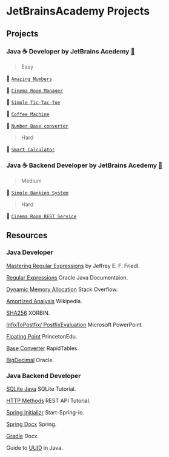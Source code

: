 # JetBrainsAcademy Projects

## Projects

### Java :coffee: Developer by JetBrains Acedemy [:rocket:](https://hyperskill.org/tracks/1)

> Easy

:link: [`Amazing Numbers`](https://github.com/Sanju525/JetBrainsAcademy/tree/main/AmazingNumbers)

:link: [`Cinema Room Manager`](https://github.com/Sanju525/JetBrainsAcademy/tree/main/Cinema%20Room%20Manager/Cinema%20Room%20Manager/task/src/cinema)

:link: [`Simple Tic-Tac-Toe`](https://github.com/Sanju525/JetBrainsAcademy/tree/main/Simple%20Tic-Tac-Toe/Simple%20Tic-Tac-Toe/task/src/tictactoe)

:link: [`Coffee Machine`](https://github.com/Sanju525/JetBrainsAcademy/tree/main/Coffee%20Machine/Coffee%20Machine/task/src/machine)

:link: [`Number Base converter`](https://github.com/Sanju525/JetBrainsAcademy/tree/main/Number%20Base%20Converter/Number%20Base%20Converter/task/src/converter)


> Hard

:link: [`Smart Calculator`](https://github.com/Sanju525/JetBrainsAcademy/tree/main/Smart%20Calculator/Smart%20Calculator/task/src/calculator)

### Java :coffee: Backend Developer by JetBrains Acedemy [:rocket:](https://hyperskill.org/tracks/12)

> Medium

:link: [`Simple Banking System`](https://github.com/Sanju525/JetBrainsAcademy/tree/main/Simple%20Banking%20System/Simple%20Banking%20System/banking)

> Hard

:link: [`Cinema Room REST Service`](https://github.com/Sanju525/JetBrainsAcademy/tree/main/Cinema%20Room%20REST%20Service/Cinema%20Room%20Rest%20Service/task/src/cinema)





## Resources

### Java Developer

[Mastering Regular Expressions](http://www.amazon.com/exec/obidos/ASIN/0596002890/javasoftsunmicroA) by Jeffrey E. F. Friedl.

[Regular Expressions](https://docs.oracle.com/javase/tutorial/essential/regex/index.html) Oracle Java Documentaion.

[Dynamic Memory Allocation](https://stackoverflow.com/questions/1100311/what-is-the-ideal-growth-rate-for-a-dynamically-allocated-array) Stack Overflow.

[Amortized Analysis](https://en.wikipedia.org/wiki/Amortized_analysis) Wikipedia.

[SHA256](https://xorbin.com/tools/sha256-hash-calculator) XORBIN.

[InfixToPostfix/ PostfixEvaluation](http://www.cs.nthu.edu.tw/~wkhon/ds/ds10/tutorial/tutorial2.pdf) Microsoft PowerPoint.

[Floating Point](https://introcs.cs.princeton.edu/java/91float/) PrincetonEdu.

[Base Converter](https://www.rapidtables.com/convert/number/base-converter.html) RapidTables.

[BigDecimal](https://docs.oracle.com/javase/7/docs/api/java/math/BigDecimal.html) Oracle.

### Java Backend Developer

[SQLite Java](https://sqlitetutorial.net/sqlite-java/) SQLite Tutorial.

[HTTP Methods](https://www.restapitutorial.com/lessons/httpmethods.html) REST API Tutorial.

[Spring Initializr](https://start.spring.io/) Start-Spring-io.

[Spring Docx](https://docs.spring.io/spring-framework/docs/current/reference/html/overview.html) Spring.

[Gradle](https://docs.gradle.org/current/samples/sample_building_java_applications_multi_project.html) Docx.

Guide to [UUID](https://www.baeldung.com/java-uuid) in Java.
